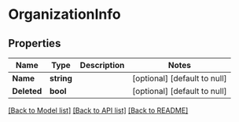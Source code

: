 # OrganizationInfo

## Properties
Name | Type | Description | Notes
------------ | ------------- | ------------- | -------------
**Name** | **string** |  | [optional] [default to null]
**Deleted** | **bool** |  | [optional] [default to null]

[[Back to Model list]](../README.md#documentation-for-models) [[Back to API list]](../README.md#documentation-for-api-endpoints) [[Back to README]](../README.md)


